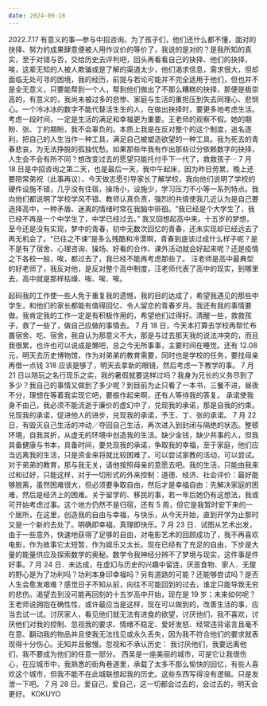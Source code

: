```yaml
---
date: 2024-09-18
---
```


2022.7.17 有意义的事—参与中招咨询。为了孩子们，他们还什么都不懂，面对的抉择、努力的成果肆意便被人用作议价的等价了，我说的是对的？是我所知的真实，至于对错与否，交给历史去评判吧，回头再看看自己的抉择、他们的抉择，唉，这辈无知的人被人欺骗或是了解的渠道太少，他们渴求信息，需求很大，但却面临无处可寻的困境，我的经历，前提与若论可能并不完全适用于他们，但也并不是全无意义，只要能帮到一个人，帮到他们做出了不那么糟糕的抉择，那便是极崇高的，有意义的，我尚未被过多的悲惨、家庭与生活的重担压到失去同理心、悲悯心。一个冷冰冰的数字不能代替活生生的人，在做出抉择时，要更多地考虑生活。考虑一段时间，一定是生活的满足和幸福更为重要。王老师的观察不假。她的期盼、张、丁的期盼，我不会辜负的。本质上我是在反对整个的这个制度，追名逐利，把自己的人生当作一种工具，满足自己被塑造欲望的一种工具。我为死去的青春悲哀，为无法挣脱的孤独忧愁。如果那些年我有作出那些过分依赖数字的抉择，人生会不会有所不同？想改变过去的愿望只能托付手下一代了，救救孩子···
7 月 18 日是中招咨询之第二天，也是最后一天，我中午起床，因为昨日劳累，晚上还要陪常弟祝（此事再议）、今天做志愿引导家长了解学校，我向他们说明了学校的硬件设施不错，几乎没有住宿，操场小，设施少，学习压力不小等一系列特点。我向他们都说明了学校学风不错、教师认真负责，强烈的共情使我几近认为是自己要选择高中，一种矛盾、迷离的情绪时常在我脑中徘徊。“我已经是个大学生了，我已经不再是一个中学生了，中学已经过去。”
我又回想起高中来。十五岁的梦想，至今还是没有实现，梦中的青春，初中无数次回忆的青春，还未实现却已经远去了再无机会了。“已往之不谏”是多么残酷和冷漠啊，青春到底该过成什么样子呢？是不是有了宿舍、心理咨询、操场、好看的合作、课外活动就会好起来呢？还是疫情之下各校一般，唉，都过去了，我已经不能再考虑那些了。
汪老师是高中最典型的好老师了，我反对他，是反对整个高中制度，汪老师代表了高中的现实，到哪里去，高中就是那样枯燥、唉、唉、唉。

起码我的工作使一些人免于重复我的遗憾，我的目的达成了，希望我遇见的那些中学生，和他们的家长都能有值得回忆、令人留恋的青春岁月。我还有我的事情要做。我肯定我的工作一定是有积极作用的，希望他们过得好。清醒一些，救救孩子，救了一些了，做自己应做的事情去。
7 月 18 日，今天本打算去学校再帮忙布置宿舍、吃、宿舍，我自认为那意义不大，那是与过去那天我的说法冲突的，而且我很累，也许也可以说成是懒吧，总之今无所事事，主要时间在睡觉。还有 12.08 元，明天去历史博物馆，作为对弟弟的教育需要，同时也是学校的任务，要找母亲再借一点钱 318 应该是够了，明天去拿新的眼镜，然后考虑一下教学的事。
7 月 21 日以陪玩之名行现乐之实，我的暑假就要这样过吗？我身为兄长的义务尽到了多少？我自己的事情又做到了多少呢？到目前为止只看了一本书，三餐不进，昼夜不分，理想在等着我实现它吧，要振作起来啊，还有人等待我的答复。
承诺使我身不由己，我必须不能流逝于廉价的虚幻中了，兑现我的承诺，那是自我的约束。兑现我的承诺，促进他人的进步，兑现我的承诺，予王、丁、张的承诺。
7 月 22 日，有毁灭自己生活的冲动／夺回自己生活，再次进入到封闭与隔绝的状态。整顿环境，自我其折，从虚无的环境中创造我的生活。缺少金钱，缺少共事的人，但我具备健康与书本，具备时间，要兑现我的承诺，争取我的幸福，至于家庭，他们应当远离我的生活，只是资金来将就比较困难了。可以尝试家教的活动，可以尝试。对于弟弟的教育，那与我无关，请他按照母亲的意愿去吧。我的生活，只能由我来过和过好，只能这样，对于一切形式的外来控制：道德、经济、社会评价：最好能够脱离，虽然困难很大，但必须要争取自由，然后才是幸福自由：先解决家庭的困难，然后是经济上的困难。关于留学的、移民的事，若一年后她仍有这想法，我或可开始考虑过事。这个地方仍然不是归宿，还有 5 周，但它是我暂时安下来的一个居所，在这里，创造我的自由与幸福，与快乐，从今天开始，直到开学为止那时又是一个新的去处了。明确即幸福，真理即快乐。7 月 23 日．试图从艺术出发，由于一些意外，快速地获得了足够的自由，对电影艺术的回顾成功了，我不再喜欢电影，作为故事它太短暂，作为娱乐又太长。现在已经有了充足的自由，下步是大量的能量供应及探索数学的奥秘。数学令我神经分辨不了梦境与现实，这件事是件好事。7 月 24 日．未达成，在虚幻与历史的兴趣中留连，厌恶食物、家人．无屋的野心是为了功利吗？功利本身印幸福吗？另有道路的可能？还能够尝试吗？是否人生会愈发艰难？感觉日子不知从前，向往不可能回到的过去，谁定只能导致无穷的悲伤。渴望去到没可能再回刻的十五岁高中开始，现在是 19 岁；未来如何呢？王老师说拥抱在确性性，或许最应当是这样，现在可以做到的，改善生活的事，应当去试一试。讨厌家人，看见他们就无法有进食的欲望，讨厌他们，我不喜欢，讨厌他们对我的控制、忽视我的要求、情绪不稳定、爱好发怒、经常违背诺言且毫不在意、翻动我的物品并且使我无法找见或永久丢失，因为我不符合他们的要求就表现得十分伤心。无知并且傲慢。忽视和不承认历史：
我讨厌他们，我要远离他们，我不要成为他们的任意一部分。
西吴是一座美丽的城市，可是它让我很伤心，在应城市中，我熟悉的街角巷道里，承载了太多不那么愉快的回忆，有些人喜欢这个城市，但我不能不在此城联想起我的历史。这些东西写得没有逻辑。只是发泄一下吧。
7 月 28 日。爱自己，爱自己，这一切都会过去的，会过去的，明天会更好。
KOKUYO
